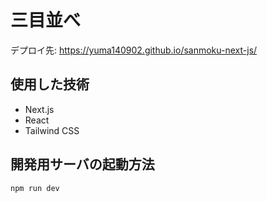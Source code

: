 # 三目並べ

 デプロイ先: <https://yuma140902.github.io/sanmoku-next-js/>

 ## 使用した技術

 - Next.js
 - React
 - Tailwind CSS

## 開発用サーバの起動方法

```sh
npm run dev
```
